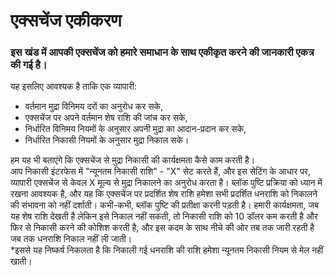 # एक्सचेंज एकीकरण

### इस खंड में आपकी एक्सचेंज को हमारे समाधान के साथ एकीकृत करने की जानकारी एकत्र की गई है।

यह इसलिए आवश्यक है ताकि एक व्यापारी:

- वर्तमान मुद्रा विनिमय दरों का अनुरोध कर सके,
- एक्सचेंज पर अपने वर्तमान शेष राशि की जांच कर सके,
- निर्धारित विनिमय नियमों के अनुसार अपनी मुद्रा का आदान-प्रदान कर सके,
- निर्धारित निकासी नियमों के अनुसार मुद्रा निकाल सके।

हम यह भी बताएंगे कि एक्सचेंज से मुद्रा निकासी की कार्यक्षमता कैसे काम करती है।  
आप निकासी इंटरफेस में "न्यूनतम निकासी राशि" - "X" सेट करते हैं, और इस सेटिंग के आधार पर, व्यापारी एक्सचेंज से केवल X
मूल्य से मुद्रा निकालने का अनुरोध करता है। ब्लॉक पुष्टि प्रक्रिया को ध्यान में रखना आवश्यक है, और यह कि एक्सचेंज पर
प्रदर्शित शेष राशि हमेशा सभी प्रदर्शित धनराशि को निकालने की संभावना को नहीं दर्शाती। कभी-कभी, ब्लॉक पुष्टि की प्रतीक्षा
करनी पड़ती है। हमारी कार्यक्षमता, जब यह शेष राशि देखती है लेकिन इसे निकाल नहीं सकती, तो निकासी राशि को 10 डॉलर कम करती
है और फिर से निकासी करने की कोशिश करती है, और इस कदम के साथ नीचे की ओर तब तक जारी रहती है जब तक धनराशि निकाल नहीं ली
जाती।  
*इससे यह निष्कर्ष निकलता है कि निकाली गई धनराशि की राशि हमेशा न्यूनतम निकासी नियम से मेल नहीं खाती।